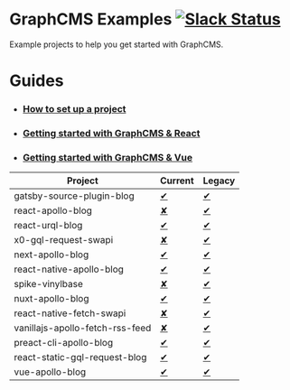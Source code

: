 # GraphCMS Examples [![Slack Status](https://slack.graphcms.com/badge.svg)](https://slack.graphcms.com)
Example projects to help you get started with GraphCMS.

# Guides
- ### [How to set up a project](https://graphcms.com/docs/getting-started/setting_up_the_project/)
- ### [Getting started with GraphCMS & React](https://graphcms.com/docs/getting-started/beginners_guide_with_react/)
- ### [Getting started with GraphCMS & Vue](https://graphcms.com/docs/getting-started/beginners_guide_with_vue/)

| Project | Current | Legacy |
|---|---|---|
| gatsby-source-plugin-blog |[&#10004;](../current/gatsby-source-plugin-blog/README.md)|[&#10004;](../legacy/gatsby-source-plugin-blog/README.md)|
| react-apollo-blog |[&#x2718;](../current/react-apollo-blog/README.md)|[&#10004;](../legacy/react-apollo-blog/README.md)|
| react-urql-blog |[&#10004;](../current/react-urql-blog/README.md)|[&#10004;](../legacy/react-urql-blog/README.md)|
| x0-gql-request-swapi |[&#x2718;](../current/x0-gql-request-swapi/README.md)|[&#10004;](../legacy/x0-gql-request-swapi/README.md)|
| next-apollo-blog |[&#10004;](../current/next-apollo-blog/README.md)|[&#10004;](../legacy/next-apollo-blog/README.md)|
| react-native-apollo-blog |[&#10004;](../current/react-native-apollo-blog/README.md)|[&#10004;](../legacy/react-native-apollo-blog/README.md)|
| spike-vinylbase |[&#x2718;](../current/spike-vinylbase/README.md)|[&#10004;](../legacy/spike-vinylbase/README.md)|
| nuxt-apollo-blog |[&#10004;](../current/nuxt-apollo-blog/README.md)|[&#10004;](../legacy/nuxt-apollo-blog/README.md)|
| react-native-fetch-swapi |[&#x2718;](../current/react-native-fetch-swapi/README.md)|[&#10004;](../legacy/react-native-fetch-swapi/README.md)|
| vanillajs-apollo-fetch-rss-feed |[&#x2718;](../current/vanillajs-apollo-fetch-rss-feed/README.md)|[&#10004;](../legacy/vanillajs-apollo-fetch-rss-feed/README.md)|
| preact-cli-apollo-blog |[&#10004;](../current/preact-cli-apollo-blog/README.md)|[&#10004;](../legacy/preact-cli-apollo-blog/README.md)|
| react-static-gql-request-blog |[&#10004;](../current/react-static-gql-request-blog/README.md)|[&#10004;](../legacy/react-static-gql-request-blog/README.md)|
| vue-apollo-blog |[&#10004;](../current/vue-apollo-blog/README.md)|[&#10004;](../legacy/vue-apollo-blog/README.md)|